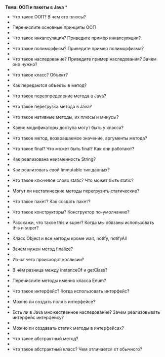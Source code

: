 **Тема: ООП и пакеты в Java**
* 
* Что такое ООП? В чем его плюсы?
* 
* Перечислите основные принципы ООП
* 
* Что такое инкапсуляция? Приведите пример инкапсуляции?
* 
* Что такое полиморфизм? Приведите пример полиморфизма?
* 
* Что такое наследование? Приведите пример наследования? Зачем оно нужно?
* 
* Что такое класс? Объект?
* 
* Как передаются объекты в метод?
* 
* Что такое переопределение метода в Java?
* 
* Что такое перегрузка метода в Java?
* 
* Что такое нативные методы, их плюсы и минусы?
* 
* Какие модификаторы доступа могут быть у класса?
* 
* Что такое метод, возвращаемое значение, аргументы метода?
* 
* Что такое final? Что может быть final? Как они работают?
* 
* Как реализована неизменность String?
* 
* Как реализовать свой Immutable тип данных?
* 
* Что такое ключевое слово static?  Что может быть static?
* 
* Могут ли нестатические методы перегрузить статические?
* 
* Что такое пакет? Как создать пакет?
* 
* Что такое конструкторы? Конструктор по-умолчанию?
* 
* Расскажи, что такое this и super? Когда мы обязаны использовать this и super?
* 
* Класс Object и все методы кроме wait, notify, notifyAll
* 
* Зачем нужен метод finalize?
* 
* Из-за чего происходят коллизии?
* 
* В чём разница между instanceOf и getClass?
* 
* Перечислите методы именно класса Enum?
* 
* Что такое интерфейс? Когда использовать интерфейс?
* 
* Можно ли создать поля в интерфейсе?
* 
* Есть ли в Java множественное наследование? Зачем реализовывать интерфейс интерфейсу?
* 
* Можно ли создавать статик методы в интерфейсах?
* 
* Что такое абстрактный метод?
* 
* Что такое абстрактный класс? Чем отличается от обычного?